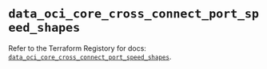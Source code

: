 # `data_oci_core_cross_connect_port_speed_shapes`

Refer to the Terraform Registory for docs: [`data_oci_core_cross_connect_port_speed_shapes`](https://registry.terraform.io/providers/oracle/oci/6.18.0/docs/data-sources/core_cross_connect_port_speed_shapes).
